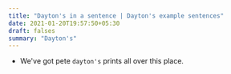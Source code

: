 ```yaml
---
title: "Dayton's in a sentence | Dayton's example sentences"
date: 2021-01-20T19:57:50+05:30
draft: falses
summary: "Dayton's"
---
```

- We've got pete `dayton's` prints all over this place.
                 
